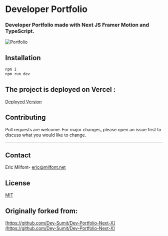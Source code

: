 # Developer Portfolio

### Developer Portfolio made with Next JS Framer Motion and TypeScript.

![Portfolio](https://eric.milfont.net/_next/image?url=%2Fimages%2Feric.milfont.net.png&w=1920&q=75)

## Installation

```bash
npm i
npm run dev
```

## The project is deployed on Vercel :

[Deployed Version](https://eric.milfont.net/)

## Contributing

Pull requests are welcome. For major changes, please open an issue first to discuss what you would like to change.

---

## Contact

Eric Milfont- [eric@milfont.net](mailto:eric@milfont.net)

## License

[MIT](https://choosealicense.com/licenses/mit/)

## Originally forked from:

[https://github.com/Dey-Sumit/Dev-Portfolio-Next-X](https://github.com/Dey-Sumit/Dev-Portfolio-Next-X)

